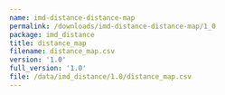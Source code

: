 ```yaml
---
name: imd-distance-distance-map
permalink: /downloads/imd-distance-distance-map/1_0
package: imd_distance
title: distance_map
filename: distance_map.csv
version: '1.0'
full_version: '1.0'
file: /data/imd_distance/1.0/distance_map.csv
---
```

